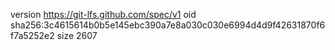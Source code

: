 version https://git-lfs.github.com/spec/v1
oid sha256:3c4615614b0b5e145ebc390a7e8a030c030e6994d4d9f42631870f6f7a5252e2
size 2607
